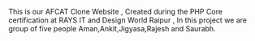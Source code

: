 This is our AFCAT Clone Website , Created during the PHP Core certification at RAYS IT and Design World Raipur , In this project we are group of five people Aman,Ankit,Jigyasa,Rajesh and Saurabh.

